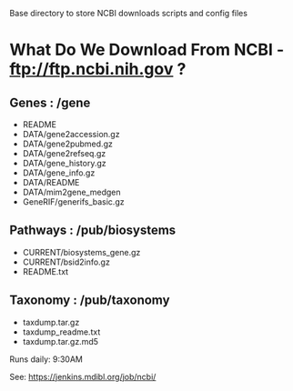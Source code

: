 Base directory to store NCBI downloads scripts and config files

# What Do We Download From NCBI -  ftp://ftp.ncbi.nih.gov ?

## Genes : /gene
  * README
  * DATA/gene2accession.gz 
  * DATA/gene2pubmed.gz 
  * DATA/gene2refseq.gz 
  * DATA/gene_history.gz 
  * DATA/gene_info.gz 
  * DATA/README
  * DATA/mim2gene_medgen
  * GeneRIF/generifs_basic.gz
 
 ## Pathways : /pub/biosystems
  * CURRENT/biosystems_gene.gz
  * CURRENT/bsid2info.gz
  * README.txt
  
## Taxonomy : /pub/taxonomy
  * taxdump.tar.gz
  * taxdump_readme.txt
  * taxdump.tar.gz.md5
  
  
Runs daily: 9:30AM

See: https://jenkins.mdibl.org/job/ncbi/
